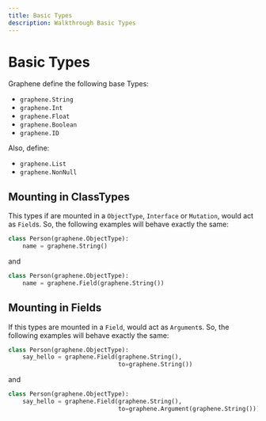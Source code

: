 ```yaml
---
title: Basic Types
description: Walkthrough Basic Types
---
```


# Basic Types

Graphene define the following base Types:
- `graphene.String`
- `graphene.Int`
- `graphene.Float`
- `graphene.Boolean`
- `graphene.ID`

Also, define:
- `graphene.List`
- `graphene.NonNull`

## Mounting in ClassTypes

This types if are mounted in a `ObjectType`, `Interface` or `Mutation`,
 would act as `Field`s.
So, the following examples will behave exactly the same:

```python
class Person(graphene.ObjectType):
    name = graphene.String()
```
and

```python
class Person(graphene.ObjectType):
    name = graphene.Field(graphene.String())
```

## Mounting in Fields

If this types are mounted in a `Field`, would act as `Argument`s.
So, the following examples will behave exactly the same:

```python
class Person(graphene.ObjectType):
    say_hello = graphene.Field(graphene.String(),
                               to=graphene.String())
```
and

```python
class Person(graphene.ObjectType):
    say_hello = graphene.Field(graphene.String(),
                               to=graphene.Argument(graphene.String()))
```
